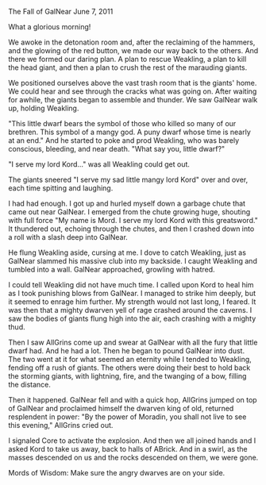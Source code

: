 The Fall of GalNear
June 7, 2011

What a glorious morning!

We awoke in the detonation room and, after the reclaiming of the hammers, and the glowing of the red button, we made our way back to the others. And there we formed our daring plan. A plan to rescue Weakling, a plan to kill the head giant, and then a plan to crush the rest of the marauding giants.

We positioned ourselves above the vast trash room that is the giants' home. We could hear and see through the cracks what was going on. After waiting for awhile, the giants began to assemble and thunder. We saw GalNear walk up, holding Weakling.

"This little dwarf bears the symbol of those who killed so many of our brethren. This symbol of a mangy god. A puny dwarf whose time is nearly at an end." And he started to poke and prod Weakling, who was barely conscious, bleeding, and near death. "What say you, little dwarf?"

"I serve my lord Kord..." was all Weakling could get out.

The giants sneered "I serve my sad little mangy lord Kord" over and over, each time spitting and laughing.

I had had enough. I got up and hurled myself down a garbage chute that came out near GalNear.  I emerged from the chute growing huge, shouting with full force "My name is Mord. I serve my lord Kord with this greatsword." It thundered out, echoing through the chutes, and then I crashed down into a roll with a slash deep into GalNear.

He flung Weakling aside, cursing at me. I dove to catch Weakling, just as GalNear slammed his massive club into my backside. I caught Weakling and tumbled into a wall. GalNear approached, growling with hatred.

I could tell Weakling did not have much time. I called upon Kord to heal him as I took punishing blows from GalNear. I managed to strike him deeply, but it seemed to enrage him further. My strength would not last long, I feared. It was then that a mighty dwarven yell of rage crashed around the caverns. I saw the bodies of giants flung high into the air, each crashing with a mighty thud.

Then I saw AllGrins come up and swear at GalNear with all the fury that little dwarf had. And he had a lot. Then he began to pound GalNear into dust. The two went at it for what seemed an eternity while I tended to Weakling, fending off a rush of giants. The others were doing their best to hold back the storming giants, with lightning, fire, and the twanging of a bow, filling the distance.

Then it happened. GalNear fell and with a quick hop, AllGrins jumped on top of GalNear and proclaimed himself the dwarven king of old, returned resplendent in power: "By the power of Moradin, you shall not live to see this evening," AllGrins cried out.

I signaled Core to activate the explosion. And then we all joined hands and I asked Kord to take us away, back to halls of ABrick. And in a swirl, as the masses descended on us and the rocks descended on them, we were gone.

Mords of Wisdom: Make sure the angry dwarves are on your side.